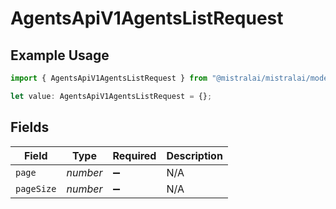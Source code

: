 # AgentsApiV1AgentsListRequest

## Example Usage

```typescript
import { AgentsApiV1AgentsListRequest } from "@mistralai/mistralai/models/operations";

let value: AgentsApiV1AgentsListRequest = {};
```

## Fields

| Field              | Type               | Required           | Description        |
| ------------------ | ------------------ | ------------------ | ------------------ |
| `page`             | *number*           | :heavy_minus_sign: | N/A                |
| `pageSize`         | *number*           | :heavy_minus_sign: | N/A                |